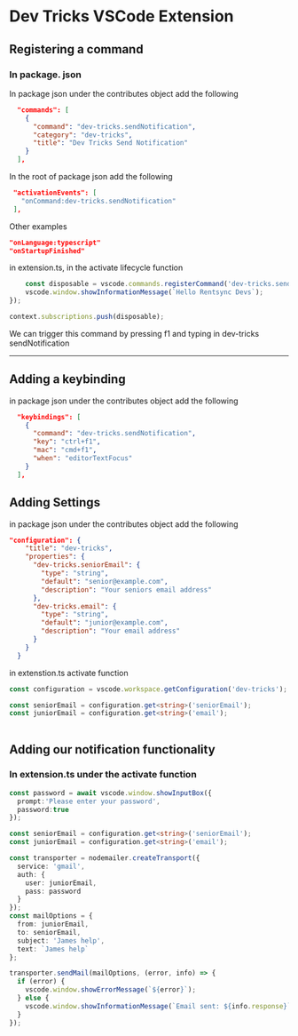 
# Dev Tricks VSCode Extension 
## Registering a command
### In package. json

In package json under the contributes object add the following
```json
  "commands": [
    {
      "command": "dev-tricks.sendNotification",
      "category": "dev-tricks",
      "title": "Dev Tricks Send Notification"
    }
  ],
```
In the root of package json add the following
 ```json
  "activationEvents": [
    "onCommand:dev-tricks.sendNotification"
  ],
```
Other examples
```json
"onLanguage:typescript"
"onStartupFinished"
```

in extension.ts, in the activate lifecycle function
```ts
	const disposable = vscode.commands.registerCommand('dev-tricks.sendNotification', async () => { 
  	vscode.window.showInformationMessage(`Hello Rentsync Devs`);
});

context.subscriptions.push(disposable);
```
We can trigger this command by pressing f1 and typing in dev-tricks sendNotification

---

## Adding a keybinding
in package json under the contributes object add the following
```json
  "keybindings": [
    {
      "command": "dev-tricks.sendNotification",
      "key": "ctrl+f1",
      "mac": "cmd+f1",
      "when": "editorTextFocus"
    }
  ],
```

## Adding Settings
in package json under the contributes object add the following
``` json
"configuration": {
    "title": "dev-tricks",
    "properties": {
      "dev-tricks.seniorEmail": {
        "type": "string",
        "default": "senior@example.com",
        "description": "Your seniors email address"
      },
      "dev-tricks.email": {
        "type": "string",
        "default": "junior@example.com",
        "description": "Your email address"
      }
    }
  } 
```
in extenstion.ts activate function
```ts
const configuration = vscode.workspace.getConfiguration('dev-tricks');

const seniorEmail = configuration.get<string>('seniorEmail');
const juniorEmail = configuration.get<string>('email');
		
```


## Adding our notification functionality  
### In extension.ts under the activate function
```ts
const password = await vscode.window.showInputBox({
  prompt:'Please enter your password',
  password:true
});

const seniorEmail = configuration.get<string>('seniorEmail');
const juniorEmail = configuration.get<string>('email');

const transporter = nodemailer.createTransport({
  service: 'gmail',
  auth: {
    user: juniorEmail,
    pass: password
  }
});
const mailOptions = {
  from: juniorEmail,
  to: seniorEmail,
  subject: 'James help',
  text: `James help`
};

transporter.sendMail(mailOptions, (error, info) => {
  if (error) {
    vscode.window.showErrorMessage(`${error}`);
  } else {
    vscode.window.showInformationMessage(`Email sent: ${info.response}`);
  }
});
```